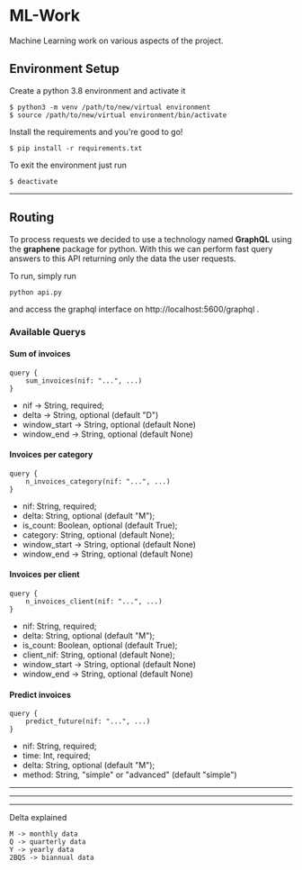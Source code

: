 # ML-Work
Machine Learning work on various aspects of the project.

## Environment Setup
Create a python 3.8 environment and activate it
```
$ python3 -m venv /path/to/new/virtual environment
$ source /path/to/new/virtual environment/bin/activate
```

Install the requirements and you're good to go!
```
$ pip install -r requirements.txt
```

To exit the environment just run
```
$ deactivate
```
---

## Routing

To process requests we decided to use a technology named __GraphQL__ using the __graphene__ package for python. With this we can perform fast query answers to this API returning only the data the user requests.

To run, simply run
```
python api.py
```

and access the graphql interface on http://localhost:5600/graphql .

### Available Querys

#### Sum of invoices 
```
query {
    sum_invoices(nif: "...", ...)
}
```
- nif -> String, required;
- delta -> String, optional (default "D")
- window_start -> String, optional (default None)
- window_end -> String, optional (default None)

#### Invoices per category
```
query {
    n_invoices_category(nif: "...", ...)
}
```
- nif: String, required;
- delta: String, optional (default "M");
- is_count: Boolean, optional (default True);
- category: String, optional (default None);
- window_start -> String, optional (default None)
- window_end -> String, optional (default None)

#### Invoices per client
```
query {
    n_invoices_client(nif: "...", ...)
}
```
- nif: String, required;
- delta: String, optional (default "M");
- is_count: Boolean, optional (default True);
- client_nif: String, optional (default None);
- window_start -> String, optional (default None)
- window_end -> String, optional (default None)

#### Predict invoices
```
query {
    predict_future(nif: "...", ...)
}
```
- nif: String, required;
- time: Int, required;
- delta: String, optional (default "M");
- method: String, "simple" or "advanced" (default "simple")
---
---
---

Delta explained
```
M -> monthly data
Q -> quarterly data
Y -> yearly data
2BQS -> biannual data
```


